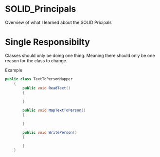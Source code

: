 # SOLID_Principals
Overview of what I learned about the SOLID Pricipals


# Single Responsibilty
Classes should only be doing one thing. Meaning there should only be one reason for the class to change.

Example
```csharp
public class TextToPersonMapper
    {
        public void ReadText()
        {
         
        }

        public void MapTextToPerson()
        {

        }

        public void WritePerson()
        {

        }
    }
```

